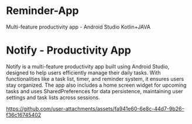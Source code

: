 # Reminder-App
Multi-feature productivity app - Android Studio Kotlin+JAVA

# Notify - Productivity App
Notify is a multi-feature productivity app built using Android Studio, designed to help users efficiently manage their daily tasks. With functionalities like a task list, timer, and reminder system, it ensures users stay organized. The app also includes a home screen widget for upcoming tasks and uses SharedPreferences for data persistence, maintaining user settings and task lists across sessions.

https://github.com/user-attachments/assets/fa941e60-6e8c-44d7-9b26-f36c16745402
